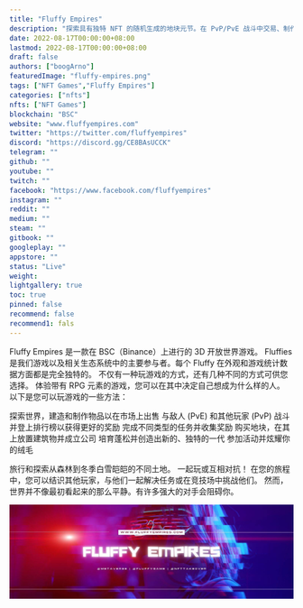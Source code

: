 ```yaml
---
title: "Fluffy Empires"
description: "探索具有独特 NFT 的随机生成的地块元节。在 PvP/PvE 战斗中交易、制作、培育和竞争加密货币作为奖励。"
date: 2022-08-17T00:00:00+08:00
lastmod: 2022-08-17T00:00:00+08:00
draft: false
authors: ["boogArno"]
featuredImage: "fluffy-empires.png"
tags: ["NFT Games","Fluffy Empires"]
categories: ["nfts"]
nfts: ["NFT Games"]
blockchain: "BSC"
website: "www.fluffyempires.com"
twitter: "https://twitter.com/fluffyempires"
discord: "https://discord.gg/CE8BAsUCCK"
telegram: ""
github: ""
youtube: ""
twitch: ""
facebook: "https://www.facebook.com/fluffyempires"
instagram: ""
reddit: ""
medium: ""
steam: ""
gitbook: ""
googleplay: ""
appstore: ""
status: "Live"
weight: 
lightgallery: true
toc: true
pinned: false
recommend: false
recommend1: fals
---
```

Fluffy Empires 是一款在 BSC（Binance）上进行的 3D 开放世界游戏。
Fluffies 是我们游戏以及相关生态系统中的主要参与者。每个 Fluffy 在外观和游戏统计数据方面都是完全独特的。
不仅有一种玩游戏的方式，还有几种不同的方式可供您选择。
体验带有 RPG 元素的游戏，您可以在其中决定自己想成为什么样的人。
以下是您可以玩游戏的一些方法：

  探索世界，建造和制作物品以在市场上出售
  与敌人 (PvE) 和其他玩家 (PvP) 战斗并登上排行榜以获得更好的奖励
  完成不同类型的任务并收集奖励
  购买地块，在其上放置建筑物并成立公司
  培育蓬松并创造出新的、独特的一代
  参加活动并炫耀你的绒毛

旅行和探索从森林到冬季白雪皑皑的不同土地。
一起玩或互相对抗！
在您的旅程中，您可以结识其他玩家，与他们一起解决任务或在竞技场中挑战他们。
然而，世界并不像最初看起来的那么平静。有许多强大的对手会阻碍你。

![1500x500](1500x500.jpg)